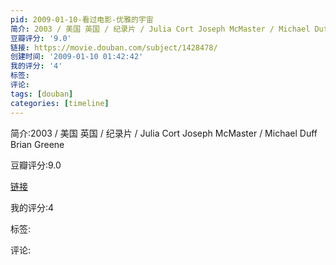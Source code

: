 ```yaml
---
pid: 2009-01-10-看过电影-优雅的宇宙
简介: 2003 / 美国 英国 / 纪录片 / Julia Cort Joseph McMaster / Michael Duff Brian Greene
豆瓣评分: '9.0'
链接: https://movie.douban.com/subject/1428478/
创建时间: '2009-01-10 01:42:42'
我的评分: '4'
标签:
评论:
tags: [douban]
categories: [timeline]
---
```

简介:2003 / 美国 英国 / 纪录片 / Julia Cort Joseph McMaster / Michael Duff Brian Greene

豆瓣评分:9.0

[链接](https://movie.douban.com/subject/1428478/)

我的评分:4

标签:

评论:

